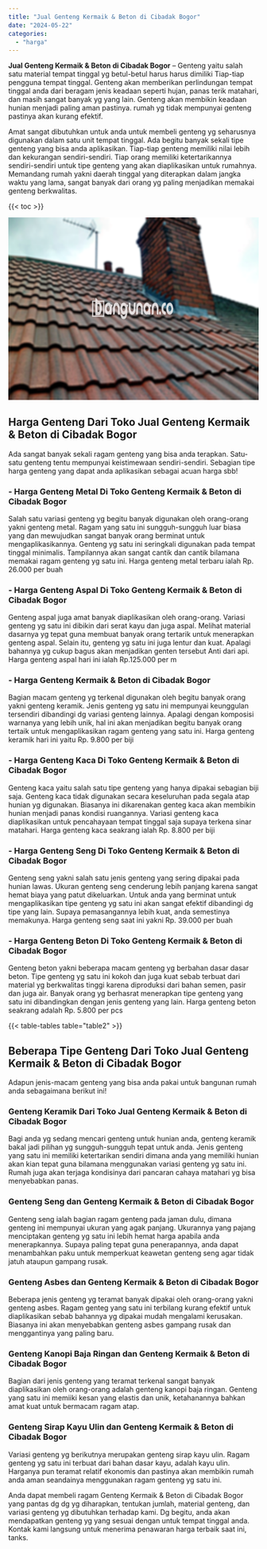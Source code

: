 ```yaml
---
title: "Jual Genteng Kermaik & Beton di Cibadak Bogor"
date: "2024-05-22"
categories: 
  - "harga"
---
```


**Jual Genteng Kermaik & Beton di Cibadak Bogor** – Genteng yaitu salah satu material tempat tinggal yg betul-betul harus harus dimiliki Tiap-tiap pengguna tempat tinggal. Genteng akan memberikan perlindungan tempat tinggal anda dari beragam jenis keadaan seperti hujan, panas terik matahari, dan masih sangat banyak yg yang lain. Genteng akan membikin keadaan hunian menjadi paling aman pastinya. rumah yg tidak mempunyai genteng pastinya akan kurang efektif.

Amat sangat dibutuhkan untuk anda untuk membeli genteng yg seharusnya digunakan dalam satu unit tempat tinggal. Ada begitu banyak sekali tipe genteng yang bisa anda aplikasikan. Tiap-tiap genteng memiliki nilai lebih dan kekurangan sendiri-sendiri. Tiap orang memiliki ketertarikannya sendiri-sendiri untuk tipe genteng yang akan diaplikasikan untuk rumahnya. Memandang rumah yakni daerah tinggal yang diterapkan dalam jangka waktu yang lama, sangat banyak dari orang yg paling menjadikan memakai genteng berkwalitas.

{{< toc >}}

![Jual Genteng Kermaik & Beton di Cibadak Bogor](/images/genteng-minimalis-murah24.png)

## Harga Genteng Dari Toko Jual Genteng Kermaik & Beton di Cibadak Bogor

Ada sangat banyak sekali ragam genteng yang bisa anda terapkan. Satu-satu genteng tentu mempunyai keistimewaan sendiri-sendiri. Sebagian tipe harga genteng yang dapat anda aplikasikan sebagai acuan harga sbb!

### \- Harga Genteng Metal Di Toko Genteng Kermaik & Beton di Cibadak Bogor

Salah satu variasi genteng yg begitu banyak digunakan oleh orang-orang yakni genteng metal. Ragam yang satu ini sungguh-sungguh luar biasa yang dan mewujudkan sangat banyak orang berminat untuk mengaplikasikannya. Genteng yg satu ini seringkali digunakan pada tempat tinggal minimalis. Tampilannya akan sangat cantik dan cantik bilamana memakai ragam genteng yg satu ini. Harga genteng metal terbaru ialah Rp. 26.000 per buah

### \- Harga Genteng Aspal Di Toko Genteng Kermaik & Beton di Cibadak Bogor

Genteng aspal juga amat banyak diaplikasikan oleh orang-orang. Variasi genteng yg satu ini dibikin dari serat kayu dan juga aspal. Melihat material dasarnya yg tepat guna membuat banyak orang tertarik untuk menerapkan genteng aspal. Selain itu, genteng yg satu ini juga lentur dan kuat. Apalagi bahannya yg cukup bagus akan menjadikan genten tersebut Anti dari api. Harga genteng aspal hari ini ialah Rp.125.000 per m

### \- Harga Genteng Kermaik & Beton di Cibadak Bogor

Bagian macam genteng yg terkenal digunakan oleh begitu banyak orang yakni genteng keramik. Jenis genteng yg satu ini mempunyai keunggulan tersendiri dibandingi dg variasi genteng lainnya. Apalagi dengan komposisi warnanya yang lebih unik, hal ini akan menjadikan begitu banyak orang tertaik untuk mengaplikasikan ragam genteng yang satu ini. Harga genteng keramik hari ini yaitu Rp. 9.800 per biji

### \- Harga Genteng Kaca Di Toko Genteng Kermaik & Beton di Cibadak Bogor

Genteng kaca yaitu salah satu tipe genteng yang hanya dipakai sebagian biji saja. Genteng kaca tidak digunakan secara keseluruhan pada segala atap hunian yg digunakan. Biasanya ini dikarenakan genteg kaca akan membikin hunian menjadi panas kondisi ruangannya. Variasi genteng kaca diaplikasikan untuk pencahayaan tempat tinggal saja supaya terkena sinar matahari. Harga genteng kaca seakrang ialah Rp. 8.800 per biji

### \- Harga Genteng Seng Di Toko Genteng Kermaik & Beton di Cibadak Bogor

Genteng seng yakni salah satu jenis genteng yang sering dipakai pada hunian lawas. Ukuran genteng seng cenderung lebih panjang karena sangat hemat biaya yang patut dikeluarkan. Untuk anda yang berminat untuk mengaplikasikan tipe genteng yg satu ini akan sangat efektif dibandingi dg tipe yang lain. Supaya pemasangannya lebih kuat, anda semestinya memakunya. Harga genteng seng saat ini yakni Rp. 39.000 per buah

### \- Harga Genteng Beton Di Toko Genteng Kermaik & Beton di Cibadak Bogor

Genteng beton yakni beberapa macam genteng yg berbahan dasar dasar beton. Tipe genteng yg satu ini kokoh dan juga kuat sebab terbuat dari material yg berkwalitas tinggi karena diproduksi dari bahan semen, pasir dan juga air. Banyak orang yg berhasrat menerapkan tipe genteng yang satu ini dibandingkan dengan jenis genteng yang lain. Harga genteng beton seakrang adalah Rp. 5.800 per pcs

{{< table-tables table="table2" >}}

## Beberapa Tipe Genteng Dari Toko Jual Genteng Kermaik & Beton di Cibadak Bogor

Adapun jenis-macam genteng yang bisa anda pakai untuk bangunan rumah anda sebagaimana berikut ini!

### Genteng Keramik Dari Toko Jual Genteng Kermaik & Beton di Cibadak Bogor

Bagi anda yg sedang mencari genteng untuk hunian anda, genteng keramik bakal jadi pilihan yg sungguh-sungguh tepat untuk anda. Jenis genteng yang satu ini memiliki ketertarikan sendiri dimana anda yang memiliki hunian akan kian tepat guna bilamana menggunakan variasi genteng yg satu ini. Rumah juga akan terjaga kondisinya dari pancaran cahaya matahari yg bisa menyebabkan panas.

### Genteng Seng dan Genteng Kermaik & Beton di Cibadak Bogor

Genteng seng ialah bagian ragam genteng pada jaman dulu, dimana genteng ini mempunyai ukuran yang agak panjang. Ukurannya yang pajang menciptakan genteng yg satu ini lebih hemat harga apabila anda menerapkannya. Supaya paling tepat guna penerapannya, anda dapat menambahkan paku untuk memperkuat keawetan genteng seng agar tidak jatuh ataupun gampang rusak.

### Genteng Asbes dan Genteng Kermaik & Beton di Cibadak Bogor

Beberapa jenis genteng yg teramat banyak dipakai oleh orang-orang yakni genteng asbes. Ragam genteg yang satu ini terbilang kurang efektif untuk diaplikasikan sebab bahannya yg dipakai mudah mengalami kerusakan. Biasanya ini akan menyebabkan genteng asbes gampang rusak dan menggantinya yang paling baru.

### Genteng Kanopi Baja Ringan dan Genteng Kermaik & Beton di Cibadak Bogor

Bagian dari jenis genteng yang teramat terkenal sangat banyak diaplikasikan oleh orang-orang adalah genteng kanopi baja ringan. Genteng yang satu ini memiiki kesan yang elastis dan unik, ketahanannya bahkan amat kuat untuk bermacam ragam atap.

### Genteng Sirap Kayu Ulin dan Genteng Kermaik & Beton di Cibadak Bogor

Variasi genteng yg berikutnya merupakan genteng sirap kayu ulin. Ragam genteng yg satu ini terbuat dari bahan dasar kayu, adalah kayu ulin. Harganya pun teramat relatif ekonomis dan pastinya akan membikin rumah anda aman seandainya menggunakan ragam genteng yg satu ini.

Anda dapat membeli ragam Genteng Kermaik & Beton di Cibadak Bogor yang pantas dg dg yg diharapkan, tentukan jumlah, material genteng, dan variasi genteng yg dibutuhkan terhadap kami. Dg begitu, anda akan mendapatkan genteng yg yang sesuai dengan untuk tempat tinggal anda. Kontak kami langsung untuk menerima penawaran harga terbaik saat ini, tanks.
